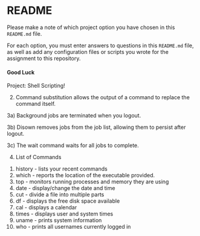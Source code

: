 # README
Please make a note of which project option you have chosen in this `README.md` file.

For each option, you must enter answers to questions in this `README.md` file,
as well as add any configuration files or scripts you wrote for the assignment to this repository. 

#### Good Luck

Project: Shell Scripting!

2) Command substitution allows the output of a command to replace the command itself.

  3a) Background jobs are terminated when you logout. 

  3b) Disown removes jobs from the job list, allowing them to persist after logout.

  3c) The wait command waits for all jobs to complete.

4) List of Commands

  1. history - lists your recent commands
  2. which - reports the location of the executable provided.
  3. top - monitors running processes and memory they are using
  4. date - display/change the date and time
  5. cut - divide a file into multiple parts
  6. df - displays the free disk space available
  7. cal - displays a calendar
  8. times - displays user and system times
  9. uname - prints system information
 10. who - prints all usernames currently logged in

